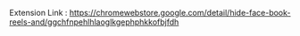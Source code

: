 Extension Link : https://chromewebstore.google.com/detail/hide-face-book-reels-and/ggchfnpehlhlaoglkgephphkkofbjfdh
